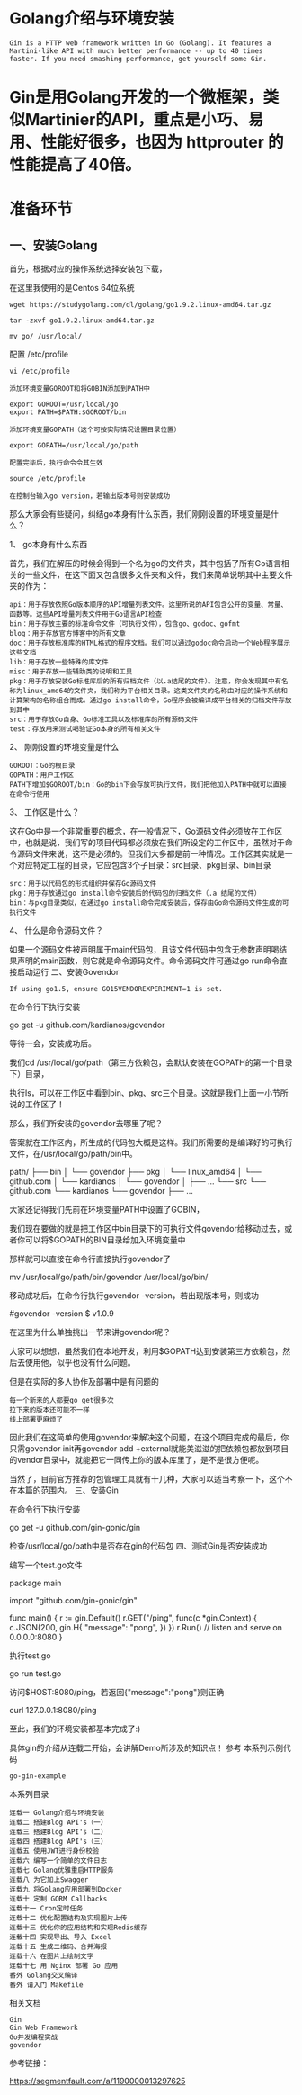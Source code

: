 
# Golang介绍与环境安装

    Gin is a HTTP web framework written in Go (Golang). It features a Martini-like API with much better performance -- up to 40 times faster. If you need smashing performance, get yourself some Gin.

# Gin是用Golang开发的一个微框架，类似Martinier的API，重点是小巧、易用、性能好很多，也因为 httprouter 的性能提高了40倍。

# 准备环节
## 一、安装Golang

首先，根据对应的操作系统选择安装包下载，

在这里我使用的是Centos 64位系统
```
wget https://studygolang.com/dl/golang/go1.9.2.linux-amd64.tar.gz

tar -zxvf go1.9.2.linux-amd64.tar.gz

mv go/ /usr/local/
```
配置 /etc/profile
```
vi /etc/profile

添加环境变量GOROOT和将GOBIN添加到PATH中

export GOROOT=/usr/local/go
export PATH=$PATH:$GOROOT/bin

添加环境变量GOPATH（这个可按实际情况设置目录位置）

export GOPATH=/usr/local/go/path

配置完毕后，执行命令令其生效

source /etc/profile

在控制台输入go version，若输出版本号则安装成功
```
那么大家会有些疑问，纠结go本身有什么东西，我们刚刚设置的环境变量是什么？

1、 go本身有什么东西

首先，我们在解压的时候会得到一个名为go的文件夹，其中包括了所有Go语言相关的一些文件，在这下面又包含很多文件夹和文件，我们来简单说明其中主要文件夹的作为：

    api：用于存放依照Go版本顺序的API增量列表文件。这里所说的API包含公开的变量、常量、函数等。这些API增量列表文件用于Go语言API检查
    bin：用于存放主要的标准命令文件（可执行文件），包含go、godoc、gofmt
    blog：用于存放官方博客中的所有文章
    doc：用于存放标准库的HTML格式的程序文档。我们可以通过godoc命令启动一个Web程序展示这些文档
    lib：用于存放一些特殊的库文件
    misc：用于存放一些辅助类的说明和工具
    pkg：用于存放安装Go标准库后的所有归档文件（以.a结尾的文件）。注意，你会发现其中有名称为linux_amd64的文件夹，我们称为平台相关目录。这类文件夹的名称由对应的操作系统和计算架构的名称组合而成。通过go install命令，Go程序会被编译成平台相关的归档文件存放到其中
    src：用于存放Go自身、Go标准工具以及标准库的所有源码文件
    test：存放用来测试喝验证Go本身的所有相关文件

2、 刚刚设置的环境变量是什么

    GOROOT：Go的根目录
    GOPATH：用户工作区
    PATH下增加$GOROOT/bin：Go的bin下会存放可执行文件，我们把他加入PATH中就可以直接在命令行使用

3、 工作区是什么？

这在Go中是一个非常重要的概念，在一般情况下，Go源码文件必须放在工作区中，也就是说，我们写的项目代码都必须放在我们所设定的工作区中，虽然对于命令源码文件来说，这不是必须的。但我们大多都是前一种情况。工作区其实就是一个对应特定工程的目录，它应包含3个子目录：src目录、pkg目录、bin目录

    src：用于以代码包的形式组织并保存Go源码文件
    pkg：用于存放通过go install命令安装后的代码包的归档文件（.a 结尾的文件）
    bin：与pkg目录类似，在通过go install命令完成安装后，保存由Go命令源码文件生成的可执行文件

4、 什么是命令源码文件？

如果一个源码文件被声明属于main代码包，且该文件代码中包含无参数声明喝结果声明的main函数，则它就是命令源码文件。命令源码文件可通过go run命令直接启动运行
二、安装Govendor

    If using go1.5, ensure GO15VENDOREXPERIMENT=1 is set.

在命令行下执行安装

go get -u github.com/kardianos/govendor

等待一会，安装成功后。

我们cd /usr/local/go/path（第三方依赖包，会默认安装在GOPATH的第一个目录下）目录，

执行ls，可以在工作区中看到bin、pkg、src三个目录。这就是我们上面一小节所说的工作区了！

那么，我们所安装的govendor去哪里了呢？

答案就在工作区内，所生成的代码包大概是这样。我们所需要的是编译好的可执行文件，在/usr/local/go/path/bin中。

path/
├── bin
│   └── govendor
├── pkg
│   └── linux_amd64
│       └── github.com
│           └── kardianos
│               └── govendor
│                   ├── ...
└── src
    └── github.com
        └── kardianos
            └── govendor
                ├── ...

大家还记得我们先前在环境变量PATH中设置了GOBIN，

我们现在要做的就是把工作区中bin目录下的可执行文件govendor给移动过去，或者你可以将$GOPATH的BIN目录给加入环境变量中

那样就可以直接在命令行直接执行govendor了

mv /usr/local/go/path/bin/govendor /usr/local/go/bin/

移动成功后，在命令行执行govendor -version，若出现版本号，则成功

#govendor -version
$ v1.0.9

在这里为什么单独挑出一节来讲govendor呢？

大家可以想想，虽然我们在本地开发，利用$GOPATH达到安装第三方依赖包，然后去使用他，似乎也没有什么问题。

但是在实际的多人协作及部署中是有问题的

    每一个新来的人都要go get很多次
    拉下来的版本还可能不一样
    线上部署更麻烦了

因此我们在这简单的使用govendor来解决这个问题，在这个项目完成的最后，你只需govendor init再govendor add +external就能美滋滋的把依赖包都放到项目的vendor目录中，就能把它一同传上你的版本库里了，是不是很方便呢。

当然了，目前官方推荐的包管理工具就有十几种，大家可以适当考察一下，这个不在本篇的范围内。
三、安装Gin

在命令行下执行安装

go get -u github.com/gin-gonic/gin

检查/usr/local/go/path中是否存在gin的代码包
四、测试Gin是否安装成功

编写一个test.go文件

package main

import "github.com/gin-gonic/gin"

func main() {
    r := gin.Default()
    r.GET("/ping", func(c *gin.Context) {
        c.JSON(200, gin.H{
            "message": "pong",
        })
    })
    r.Run() // listen and serve on 0.0.0.0:8080
}

执行test.go

go run test.go

访问$HOST:8080/ping，若返回{"message":"pong"}则正确

curl 127.0.0.1:8080/ping

至此，我们的环境安装都基本完成了:)

具体gin的介绍从连载二开始，会讲解Demo所涉及的知识点！
参考
本系列示例代码

    go-gin-example

本系列目录

    连载一 Golang介绍与环境安装
    连载二 搭建Blog API's（一）
    连载三 搭建Blog API's（二）
    连载四 搭建Blog API's（三）
    连载五 使用JWT进行身份校验
    连载六 编写一个简单的文件日志
    连载七 Golang优雅重启HTTP服务
    连载八 为它加上Swagger
    连载九 将Golang应用部署到Docker
    连载十 定制 GORM Callbacks
    连载十一 Cron定时任务
    连载十二 优化配置结构及实现图片上传
    连载十三 优化你的应用结构和实现Redis缓存
    连载十四 实现导出、导入 Excel
    连载十五 生成二维码、合并海报
    连载十六 在图片上绘制文字
    连载十七 用 Nginx 部署 Go 应用
    番外 Golang交叉编译
    番外 请入门 Makefile

相关文档

    Gin
    Gin Web Framework
    Go并发编程实战
    govendor




参考链接：

https://segmentfault.com/a/1190000013297625
